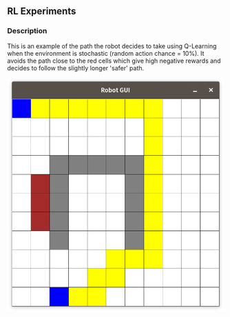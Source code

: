 ## RL Experiments

### Description
This is an example of the path the robot decides to take using Q-Learning
when the environment is stochastic (random action chance = 10%). It avoids the
path close to the red cells which give high negative rewards and decides to follow
the slightly longer 'safer' path.

![Demo-Qlearning.png](images%2FDemo-Qlearning.png)



